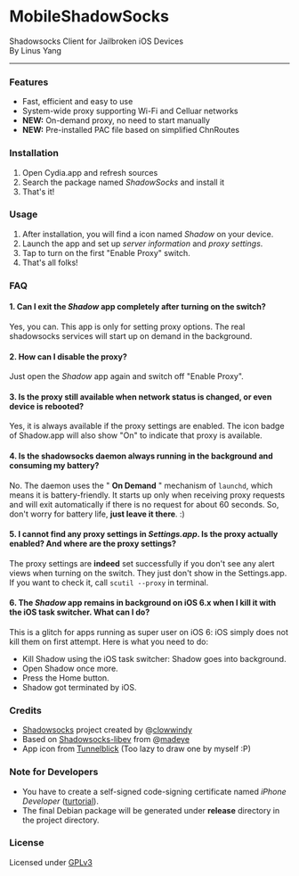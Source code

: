 MobileShadowSocks
=========
Shadowsocks Client for Jailbroken iOS Devices     
By Linus Yang     

------

### Features
* Fast, efficient and easy to use
* System-wide proxy supporting Wi-Fi and Celluar networks
* **NEW:** On-demand proxy, no need to start manually 
* **NEW:** Pre-installed PAC file based on simplified ChnRoutes

### Installation
1. Open Cydia.app and refresh sources
2. Search the package named *ShadowSocks* and install it
3. That's it!

### Usage
1. After installation, you will find a icon named *Shadow* on your device.
2. Launch the app and set up *server information* and *proxy settings*.
3. Tap to turn on the first "Enable Proxy" switch.
4. That's all folks!

### FAQ
#### 1. Can I exit the *Shadow* app completely after turning on the switch?
Yes, you can. This app is only for setting proxy options. The real shadowsocks services will start up on demand in the background.

#### 2. How can I disable the proxy?
Just open the *Shadow* app again and switch off "Enable Proxy".

#### 3. Is the proxy still available when network status is changed, or even device is rebooted?
Yes, it is always available if the proxy settings are enabled. The icon badge of Shadow.app will also show "On" to indicate that proxy is available.

#### 4. Is the shadowsocks daemon always running in the background and consuming my battery?
No. The daemon uses the " **On Demand** " mechanism of `launchd`, which means it is battery-friendly. It starts up only when receiving proxy requests and will exit automatically if there is no request for about 60 seconds. So, don't worry for battery life, **just leave it there**. :)

#### 5. I cannot find any proxy settings in *Settings.app*. Is the proxy actually enabled? And where are the proxy settings?
The proxy settings are **indeed** set successfully if you don't see any alert views when turning on the switch. They just don't show in the Settings.app. If you want to check it, call `scutil --proxy` in terminal.

#### 6. The *Shadow* app remains in background on iOS 6.x when I kill it with the iOS task switcher. What can I do?
This is a glitch for apps running as super user on iOS 6: iOS simply does not kill them on first attempt. Here is what you need to do:
* Kill Shadow using the iOS task switcher: Shadow goes into background.
* Open Shadow once more.
* Press the Home button.
* Shadow got terminated by iOS.

### Credits
* [Shadowsocks](https://github.com/clowwindy/shadowsocks) project created by @[clowwindy](https://github.com/clowwindy)
* Based on [Shadowsocks-libev](https://github.com/madeye/shadowsocks-libev) from @[madeye](https://github.com/madeye)
* App icon from [Tunnelblick](https://tunnelblick.googlecode.com) (Too lazy to draw one by myself :P)

### Note for Developers
* You have to create a self-signed code-signing certificate named *iPhone Developer* ([turtorial](https://developer.apple.com/library/mac/#documentation/Security/Conceptual/CodeSigningGuide/Procedures/Procedures.html)).
* The final Debian package will be generated under **release** directory in the project directory.

### License
Licensed under [GPLv3](http://www.gnu.org/licenses/gpl.html)
